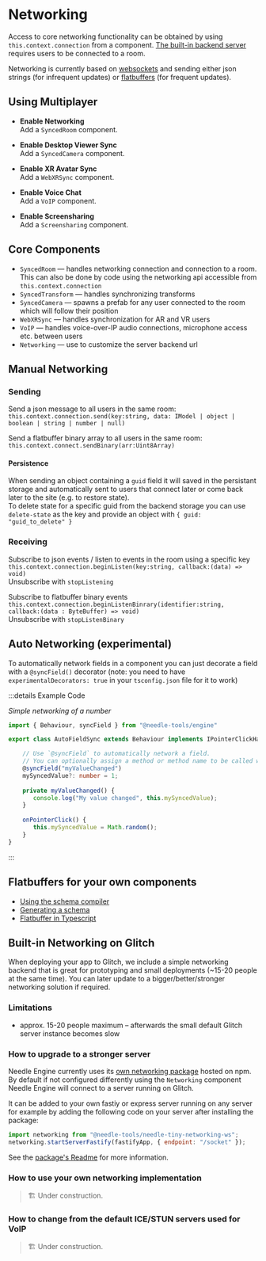 # Networking

Access to core networking functionality can be obtained by using ``this.context.connection`` from a component. [The built-in backend server](https://glitch.com/edit/#!/needle-tiny-server) requires users to be connected to a room.

Networking is currently based on [websockets](https://github.com/jjxxs/websocket-ts) and sending either json strings (for infrequent updates) or [flatbuffers](https://google.github.io/flatbuffers/) (for frequent updates).

## Using Multiplayer

- **Enable Networking**  
  Add a `SyncedRoom` component.

- **Enable Desktop Viewer Sync**  
  Add a `SyncedCamera` component.

- **Enable XR Avatar Sync**  
  Add a `WebXRSync` component.
  
- **Enable Voice Chat**  
  Add a `VoIP` component.
  
- **Enable Screensharing**  
  Add a `Screensharing` component.


## Core Components

- ``SyncedRoom`` — handles networking connection and connection to a room.   
  This can also be done by code using the networking api  accessible from `this.context.connection`
- ``SyncedTransform`` — handles synchronizing transforms
- ``SyncedCamera`` — spawns a prefab for any user connected to the room which will follow their position
- ``WebXRSync`` — handles synchronization for AR and VR users
- ``VoIP`` — handles voice-over-IP audio connections, microphone access etc. between users
- ``Networking`` — use to customize the server backend url


## Manual Networking

### Sending

Send a json message to all users in the same room:   
``this.context.connection.send(key:string, data: IModel | object | boolean | string | number | null)``

Send a flatbuffer binary array to all users in the same room:   
``this.context.connect.sendBinary(arr:Uint8Array)``

#### Persistence
When sending an object containing a `guid` field it will saved in the persistant storage and automatically sent to users that connect later or come back later to the site (e.g. to restore state).   
To delete state for a specific guid from the backend storage you can use `delete-state` as the key and provide an object with `{ guid: "guid_to_delete" } ` 

### Receiving
Subscribe to json events / listen to events in the room using a specific key  
``this.context.connection.beginListen(key:string, callback:(data) => void)``   
Unsubscribe with ``stopListening``

Subscribe to flatbuffer binary events   
``this.context.connection.beginListenBinrary(identifier:string, callback:(data : ByteBuffer) => void)``   
Unsubscribe with ``stopListenBinary``

## Auto Networking (experimental)

To automatically network fields in a component you can just decorate a field with a ``@syncField()`` decorator (note: you need to have ``experimentalDecorators: true`` in your ``tsconfig.json`` file for it to work)

<!-- SAMPLE network color change syncField
-->


:::details Example Code

<!-- SAMPLE network color change
*Automatically network a color field. The following script also changes the color randomly on click*
-->

*Simple networking of a number*
```ts
import { Behaviour, syncField } from "@needle-tools/engine"

export class AutoFieldSync extends Behaviour implements IPointerClickHandler {

    // Use `@syncField` to automatically network a field. 
    // You can optionally assign a method or method name to be called when the value changes
    @syncField("myValueChanged")
    mySyncedValue?: number = 1;
    
    private myValueChanged() {
       console.log("My value changed", this.mySyncedValue);
    }
    
    onPointerClick() {
       this.mySyncedValue = Math.random();
    }
}
```
:::

## Flatbuffers for your own components

- [Using the schema compiler](https://google.github.io/flatbuffers/flatbuffers_guide_using_schema_compiler.html)
- [Generating a schema](https://google.github.io/flatbuffers/flatbuffers_guide_writing_schema.html)
- [Flatbuffer in Typescript](https://google.github.io/flatbuffers/flatbuffers_guide_use_typescript.html)



## Built-in Networking on Glitch

When deploying your app to Glitch, we include a simple networking backend that is great for prototyping and small deployments (~15-20 people at the same time). You can later update to a bigger/better/stronger networking solution if required.  

### Limitations

- approx. 15-20 people maximum – afterwards the small default Glitch server instance becomes slow

### How to upgrade to a stronger server

Needle Engine currently uses its [own networking package](https://fwd.needle.tools/needle-engine/packages/needle-engine-networking) hosted on npm. By default if not configured differently using the `Networking` component Needle Engine will connect to a server running on Glitch.

It can be added to your own fastiy or express server running on any server for example by adding the following code on your server after installing the package:
```js
import networking from "@needle-tools/needle-tiny-networking-ws";
networking.startServerFastify(fastifyApp, { endpoint: "/socket" });
```
See the [package's Readme](https://fwd.needle.tools/needle-engine/packages/needle-engine-networking) for more information.


### How to use your own networking implementation

> 🏗️ Under construction.

### How to change from the default ICE/STUN servers used for VoIP

> 🏗️ Under construction.
